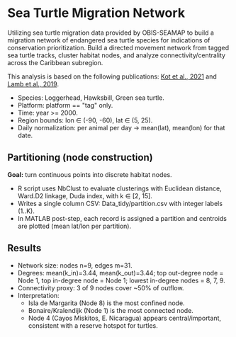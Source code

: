 # Sea Turtle Migration Network

Utilizing sea turtle migration data provided by OBIS-SEAMAP to build a migration network of endangered sea turtle species for indications of conservation prioritization. Build a directed movement network from tagged sea turtle tracks, cluster habitat nodes, and analyze connectivity/centrality across the Caribbean subregion.

This analysis is based on the following publications: [Kot et al., 2021](https://doi.org/10.1111/ddi.13485) and [Lamb et al., 2019](https://doi.org/10.1002/eap.1919).

* Species: Loggerhead, Hawksbill, Green sea turtle.
* Platform: platform == "tag" only.
* Time: year >= 2000.
* Region bounds: lon ∈ (-90, -60), lat ∈ (5, 25).
* Daily normalization: per animal per day → mean(lat), mean(lon) for that date.

## Partitioning (node construction)
**Goal:** turn continuous points into discrete habitat nodes.
* R script uses NbClust to evaluate clusterings with Euclidean distance, Ward.D2 linkage, Duda index, with k ∈ [2, 15].
* Writes a single column CSV: Data_tidy/partition.csv with integer labels (1..K).
* In MATLAB post-step, each record is assigned a partition and centroids are plotted (mean lat/lon per partition).

## Results
* Network size: nodes n=9, edges m=31.
* Degrees: mean(k_in)=3.44, mean(k_out)=3.44; top out-degree node = Node 1, top in-degree node = Node 1; lowest in-degree nodes = 8, 7, 9.
* Connectivity proxy: 3 of 9 nodes cover ~50% of outflow.
* Interpretation:
  + Isla de Margarita (Node 8) is the most confined node.
  + Bonaire/Kralendijk (Node 1) is the most connected node.
  + Node 4 (Cayos Miskitos, E. Nicaragua) appears central/important, consistent with a reserve hotspot for turtles.

